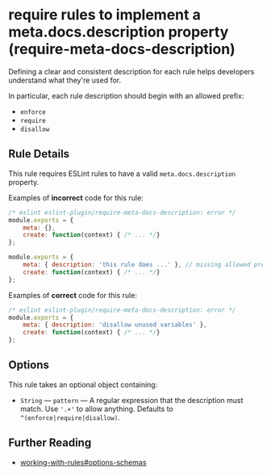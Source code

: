 # require rules to implement a meta.docs.description property (require-meta-docs-description)

Defining a clear and consistent description for each rule helps developers understand what they're used for.

In particular, each rule description should begin with an allowed prefix:

* `enforce`
* `require`
* `disallow`

## Rule Details

This rule requires ESLint rules to have a valid `meta.docs.description` property.

Examples of **incorrect** code for this rule:

```js
/* eslint eslint-plugin/require-meta-docs-description: error */
module.exports = {
    meta: {},
    create: function(context) { /* ... */}
};

module.exports = {
    meta: { description: 'this rule does ...' }, // missing allowed prefix
    create: function(context) { /* ... */}
};
```

Examples of **correct** code for this rule:

```js
/* eslint eslint-plugin/require-meta-docs-description: error */
module.exports = {
    meta: { description: 'disallow unused variables' },
    create: function(context) { /* ... */}
};
```

## Options

This rule takes an optional object containing:

* `String` — `pattern` — A regular expression that the description must match. Use `'.+'` to allow anything. Defaults to `^(enforce|require|disallow)`.

## Further Reading

* [working-with-rules#options-schemas](https://eslint.org/docs/developer-guide/working-with-rules#options-schemas)
